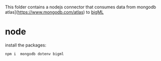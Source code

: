 This folder contains a nodejs connector that consumes data from mongodb atlas](https://www.mongodb.com/atlas) to [bigML](https://bigml.com/)

# node
install the packages:
```
npm i  mongodb dotenv bigml
```